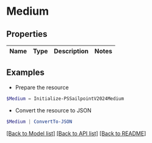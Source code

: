 # Medium
## Properties

Name | Type | Description | Notes
------------ | ------------- | ------------- | -------------

## Examples

- Prepare the resource
```powershell
$Medium = Initialize-PSSailpointV2024Medium 
```

- Convert the resource to JSON
```powershell
$Medium | ConvertTo-JSON
```

[[Back to Model list]](../README.md#documentation-for-models) [[Back to API list]](../README.md#documentation-for-api-endpoints) [[Back to README]](../README.md)

